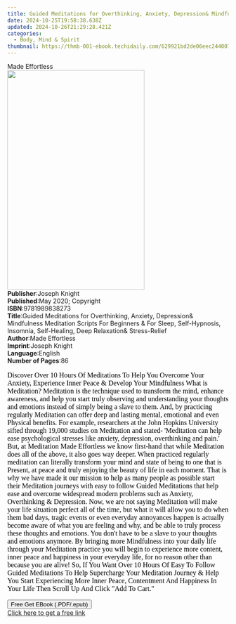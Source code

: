 ```yaml
---
title: Guided Meditations for Overthinking, Anxiety, Depression& Mindfulness  Meditation Scripts For Beginners & For Sleep, Self-Hypnosis, Insomnia, Self-Healing, Deep Relaxation& Stress-Relief | Free Book
date: 2024-10-25T19:58:38.638Z
updated: 2024-10-26T21:29:28.421Z
categories:
  - Body, Mind & Spirit
thumbnail: https://thmb-001-ebook.techidaily.com/629921bd2de06eec2440074aee528cf1042ef044093d0d65597a8e52631b80bb.jpg
---
```

<main id="book-container">
  <div class="flex flex-col">
    <div class="book-brief flex-1 py-6 px-4 sm:p-6 md:py-10 md:px-8">
      <!-- brief-->
      <div class="book-brief-main">Made Effortless</div>
    </div>
    <div
      class="book-meta-info flex-1 grid gap-4 col-start-1 col-end-3 row-start-1 sm:mb-6 sm:grid-cols-4 lg:gap-6 lg:col-start-2 lg:row-end-6 lg:row-span-6 lg:mb-0"
    >
      <div
        class="book-meta-info-left place-content-center mt-4 p-4 text-sm leading-6 col-start-2 col-span-2 dark:text-slate-400"
      >
        <img
          class="w-full h-500 object-cover rounded-lg sm:h-255 sm:col-span-2 lg:col-span-full"
          src="https://img-001-ebook.techidaily.com/28dea5a312f79ec63bb0ec363a3ae5755c617af74b4cdd779d498464b25a6e8e.jpg"
          alt=""
          width="312"
          height="500"
        />
      </div>
      <div
        class="book-meta-info-right mt-2 col-start-1 row-start-2 col-span-3 self-center"
      >
        <!-- meta data  -->
        <div class="flex flex-col px-4 md:px-8">
          <div class="flex-1">
            <strong>Publisher</strong>:<span class="px-2">Joseph Knight</span>
          </div>
          <div class="flex-1">
            <strong>Published</strong>:<span class="px-2"
              >May 2020; Copyright</span
            >
          </div>
          <div class="flex-1">
            <strong>ISBN</strong>:<span class="px-2">9781989838273</span>
          </div>
          <div class="flex-1">
            <strong>Title</strong>:<span class="px-2"
              >Guided Meditations for Overthinking, Anxiety, Depression&amp;
              Mindfulness Meditation Scripts For Beginners &amp; For Sleep,
              Self-Hypnosis, Insomnia, Self-Healing, Deep Relaxation&amp;
              Stress-Relief</span
            >
          </div>
          <div class="flex-1">
            <strong>Author</strong>:<span class="px-2">Made Effortless</span>
          </div>
          <div class="flex-1">
            <strong>Imprint</strong>:<span class="px-2">Joseph Knight</span>
          </div>
          <div class="flex-1">
            <strong>Language</strong>:<span class="px-2">English</span>
          </div>
          <div class="flex-1">
            <strong>Number of Pages</strong>:<span class="px-2">86</span>
          </div>
        </div>
      </div>
    </div>
    <div class="book-description flex-1 py-6 px-4 sm:p-6 md:py-10 md:px-8">
      <div class="book-description-main">
        <div accordion-content="" id="description">
          <p
            style="
              color: rgb(0, 0, 0);
              font-family: Times;
              font-size: medium;
              font-style: normal;
              font-variant-ligatures: normal;
              font-variant-caps: normal;
              font-weight: 400;
              letter-spacing: normal;
              orphans: 2;
              text-align: start;
              text-indent: 0px;
              text-transform: none;
              white-space: normal;
              widows: 2;
              word-spacing: 0px;
              -webkit-text-stroke-width: 0px;
              text-decoration-style: initial;
              text-decoration-color: initial;
            "
          >
            Discover Over 10 Hours Of Meditations To Help You Overcome Your
            Anxiety, Experience Inner Peace &amp; Develop Your Mindfulness What
            is Meditation? Meditation is the technique used to transform the
            mind, enhance awareness, and help you start truly observing and
            understanding your thoughts and emotions instead of simply being a
            slave to them. And, by practicing regularly Meditation can offer
            deep and lasting mental, emotional and even Physical benefits. For
            example, researchers at the John Hopkins University sifted through
            19,000 studies on Meditation and stated- 'Meditation can help ease
            psychological stresses like anxiety, depression, overthinking and
            pain.' But, at Meditation Made Effortless we know first-hand that
            while Meditation does all of the above, it also goes way deeper.
            When practiced regularly meditation can literally transform your
            mind and state of being to one that is Present, at peace and truly
            enjoying the beauty of life in each moment. That is why we have made
            it our mission to help as many people as possible start their
            Meditation journeys with easy to follow Guided Meditations that help
            ease and overcome widespread modern problems such as Anxiety,
            Overthinking &amp; Depression. Now, we are not saying Meditation
            will make your life situation perfect all of the time, but what it
            will allow you to do when them bad days, tragic events or even
            everyday annoyances happen is actually become aware of what you are
            feeling and why, and be able to truly process these thoughts and
            emotions. You don't have to be a slave to your thoughts and emotions
            anymore. By bringing more Mindfulness into your daily life through
            your Meditation practice you will begin to experience more content,
            inner peace and happiness in your everyday life, for no reason other
            than because you are alive! So, If You Want Over 10 Hours Of Easy To
            Follow Guided Meditations To Help Supercharge Your Meditation
            Journey &amp; Help You Start Experiencing More Inner Peace,
            Contentment And Happiness In Your Life Then Scroll Up And Click "Add
            To Cart."
          </p>
        </div>
        <div class="accordion-fader"></div>
      </div>
    </div>
    <div class="book-excerpts flex-1 py-6 px-4 sm:p-6 md:py-10 md:px-8"></div>
    <div
      class="book-about-author flex-1 py-6 px-4 sm:p-6 md:py-10 md:px-8"
    ></div>
    <div class="book-free-get flex-1 py-6 px-4 sm:p-6 md:py-10 md:px-8">
      <button
        id="btn-free-get"
        class="bg-blue-500 hover:bg-blue-700 text-white font-bold py-2 px-4 rounded"
      >
        Free Get EBook (.PDF/.epub)
      </button>
      <div id="countdown-display" class="px-2 text-lg mt-2"></div>
      <a
        id="free-link"
        class="hidden bg-blue-500 hover:bg-blue-700 text-white font-bold py-2 px-4 rounded"
        href="https://www.ebooks.com/en-us/book/210275258/guided-meditations-for-overthinking-anxiety-depression-mindfulness-meditation-scripts-for-beginners-for-sleep-self-hypnosis-insomnia-self-healing-deep-relaxation-stress-relief/made-effortless/"
        target="_blank"
        >Click here to get a free link</a
      >
    </div>
    <script>
      let countdownTime = 0;
      let countdownInterval = null;
      document
        .getElementById('btn-free-get')
        .addEventListener('click', startCountdown);
      function startCountdown() {
        countdownTime = new Date().getTime() + 60000 * 3;
        countdownInterval = setInterval(updateCountdown, 1000);
        document.getElementById('btn-free-get').disabled = true;
        document
          .getElementById('btn-free-get')
          .classList.add('bg-gray-500', 'cursor-not-allowed');
      }
      function updateCountdown() {
        let currentTime = new Date().getTime();
        let timeLeft = countdownTime - currentTime;
        let secondsLeft = Math.floor(timeLeft / 1000);
        document.getElementById('countdown-display').innerHTML =
          `Remaining time: ${secondsLeft} seconds.`;
        if (secondsLeft <= 0) {
          clearInterval(countdownInterval);
          document.getElementById('btn-free-get').classList.add('hidden');
          document.getElementById('free-link').classList.remove('hidden');
          document.getElementById('countdown-display').innerHTML = '';
        }
      }
    </script>
  </div>
</main>

<ins class="adsbygoogle"
      style="display:block"
      data-ad-client="ca-pub-7571918770474297"
      data-ad-slot="8358498916"
      data-ad-format="auto"
      data-full-width-responsive="true"></ins>
    